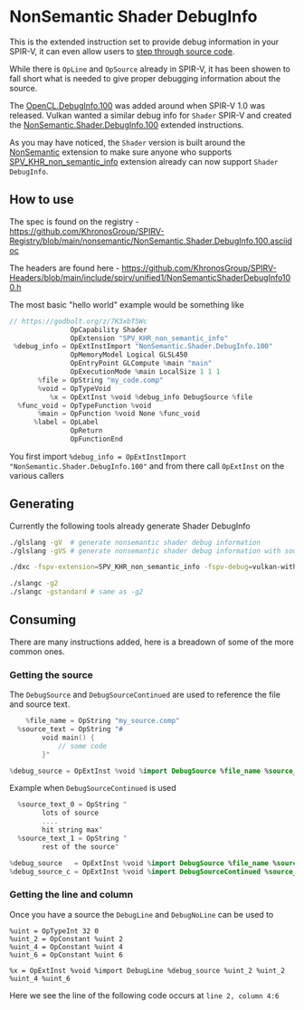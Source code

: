 # NonSemantic Shader DebugInfo

This is the extended instruction set to provide debug information in your SPIR-V, it can even allow users to [step through source code](https://vulkan.org/user/pages/09.events/vulkanised-2023/vulkanised_2023_source_level_shader_debugging_in_vulkan_with_renderdoc.pdf).

While there is `OpLine` and `OpSource` already in SPIR-V, it has been showen to fall short what is needed to give proper debugging information about the source.

The [OpenCL.DebugInfo.100](https://registry.khronos.org/SPIR-V/specs/unified1/OpenCL.DebugInfo.100.html) was added around when SPIR-V 1.0 was released. Vulkan wanted a similar debug info for `Shader` SPIR-V and created the [NonSemantic.Shader.DebugInfo.100](https://github.com/KhronosGroup/SPIRV-Registry/blob/main/nonsemantic/NonSemantic.Shader.DebugInfo.100.asciidoc) extended instructions.

As you may have noticed, the `Shader` version is built around the [NonSemantic](https://github.com/KhronosGroup/SPIRV-Guide/blob/main/chapters/nonsemantic.md) extension to make sure anyone who supports [SPV_KHR_non_semantic_info](http://htmlpreview.github.io/?https://github.com/KhronosGroup/SPIRV-Registry/blob/main/extensions/KHR/SPV_KHR_non_semantic_info.html) extension already can now support `Shader DebugInfo`.

## How to use

The spec is found on the registry - https://github.com/KhronosGroup/SPIRV-Registry/blob/main/nonsemantic/NonSemantic.Shader.DebugInfo.100.asciidoc

The headers are found here - https://github.com/KhronosGroup/SPIRV-Headers/blob/main/include/spirv/unified1/NonSemanticShaderDebugInfo100.h

The most basic "hello world" example would be something like

```swift
// https://godbolt.org/z/7K3xbT5Wc
               OpCapability Shader
               OpExtension "SPV_KHR_non_semantic_info"
 %debug_info = OpExtInstImport "NonSemantic.Shader.DebugInfo.100"
               OpMemoryModel Logical GLSL450
               OpEntryPoint GLCompute %main "main"
               OpExecutionMode %main LocalSize 1 1 1
       %file = OpString "my_code.comp"
       %void = OpTypeVoid
          %x = OpExtInst %void %debug_info DebugSource %file
  %func_void = OpTypeFunction %void
       %main = OpFunction %void None %func_void
      %label = OpLabel
               OpReturn
               OpFunctionEnd
```

You first import `%debug_info = OpExtInstImport "NonSemantic.Shader.DebugInfo.100"` and from there call `OpExtInst` on the various callers

## Generating

Currently the following tools already generate Shader DebugInfo

```bash
./glslang -gV  # generate nonsemantic shader debug information
./glslang -gVS # generate nonsemantic shader debug information with source

./dxc -fspv-extension=SPV_KHR_non_semantic_info -fspv-debug=vulkan-with-source

./slangc -g2
./slangc -gstandard # same as -g2
```

## Consuming

There are many instructions added, here is a breadown of some of the more common ones.

### Getting the source

The `DebugSource` and `DebugSourceContinued` are used to reference the file and source text.

```swift
    %file_name = OpString "my_source.comp"
  %source_text = OpString "#
        void main() {
            // some code
        }"

%debug_source = OpExtInst %void %import DebugSource %file_name %source_text
```

Example when `DebugSourceContinued` is used

```swift
  %source_text_0 = OpString "
        lots of source
        ....
        hit string max"
  %source_text_1 = OpString "
        rest of the source"

%debug_source   = OpExtInst %void %import DebugSource %file_name %source_text_0
%debug_source_c = OpExtInst %void %import DebugSourceContinued %source_text_1
```

### Getting the line and column

Once you have a source the `DebugLine` and `DebugNoLine` can be used to

```
%uint = OpTypeInt 32 0
%uint_2 = OpConstant %uint 2
%uint_4 = OpConstant %uint 4
%uint_6 = OpConstant %uint 6

%x = OpExtInst %void %import DebugLine %debug_source %uint_2 %uint_2 %uint_4 %uint_6
```

Here we see the line of the following code occurs at `line 2, column 4:6`
